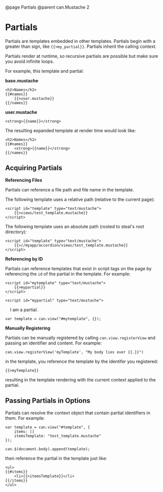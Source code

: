 @page Partials
@parent can.Mustache 2

# Partials

Partials are templates embedded in other templates.  Partials begin with a greater than sign, like `{{>my_partial}}`.  Partials inherit the calling context.  

Partials render at runtime, so recursive partials are possible but make sure you avoid infinite loops.

For example, this template and partial:

__base.mustache__

	<h2>Names</h2>
	{{#names}}
		{{>user.mustache}}
	{{/names}}

__user.mustache__

	<strong>{{name}}</strong>

The resulting expanded template at render time would look like:

	<h2>Names</h2>
	{{#names}}
		<strong>{{name}}</strong>
	{{/names}}

## Acquiring Partials

__Referencing Files__

Partials can reference a file path and file name in the template.

The following template uses a relative path (relative to the current page):

	<script id="template" type="text/mustache">
		{{>views/test_template.mustache}}
	</script>

The following template uses an absolute path (rooted to steal's root directory):

	<script id="template" type="text/mustache">
		{{>//myapp/accordion/views/test_template.mustache}}
	</script>

__Referencing by ID__

Partials can reference templates that exist in script tags on the page by 
referencing the `id` of the partial in the template.  For example:

	<script id="mytemplate" type="text/mustache">
		{{>mypartial}}
	</script>

	<script id="mypartial" type="text/mustache">
    	I am a partial.
	</script>

	var template = can.view("#mytemplate", {});

__Manually Registering__

Partials can be manually registered by calling `can.view.registerView` 
and passing an identifier and content.  For example:

	can.view.registerView('myTemplate', "My body lies over {{.}}")

in the template, you reference the template by the identifer you registered:

	{{>myTemplate}}

resulting in the template rendering with the current context applied to the partial.

## Passing Partials in Options

Partials can resolve the context object that contain partial identifiers in them.
For example:

	var template = can.view("#template", { 
		items: []
		itemsTemplate: "test_template.mustache" 
	});

	can.$(document.body).append(template);

then reference the partial in the template just like:

	<ul>
	{{#items}}
		<li>{{>itemsTemplate}}</li>
	{{/items}}
	</ul>